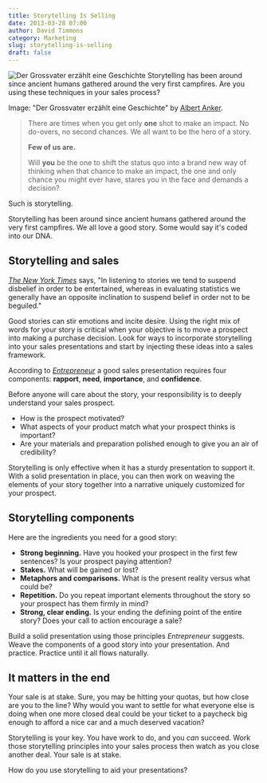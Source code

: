 ```yaml
---
title: Storytelling Is Selling
date: 2013-03-28 07:00
author: David Timmons
category: Marketing
slug: storytelling-is-selling
draft: false
---
```


![Der Grossvater erzählt eine Geschichte][1]
<span class="img-caption">
  Storytelling has been around since ancient humans gathered around the
  very first campfires. Are you using these techniques in your sales
  process?

  Image: "Der Grossvater erzählt eine Geschichte" by [Albert Anker][2].
</span>

> There are times when you get only **one** shot to make an impact. No
> do-overs, no second chances. We all want to be the hero of a story.
>
> **Few of us are.**
>
> Will **you** be the one to shift the status quo into a brand new way
> of thinking when that chance to make an impact, the one and only
> chance you might ever have, stares you in the face and demands a
> decision?

Such is storytelling.

Storytelling has been around since ancient humans gathered around the
very first campfires. We all love a good story. Some would say it's
coded into our DNA.

## Storytelling and sales

*[The New York Times][3]* says, "In listening to stories we tend to
suspend disbelief in order to be entertained, whereas in evaluating
statistics we generally have an opposite inclination to suspend belief
in order not to be beguiled."

Good stories can stir emotions and incite desire. Using the right mix of
words for your story is critical when your objective is to move a
prospect into making a purchase decision. Look for ways to incorporate
storytelling into your sales presentations and start by injecting these
ideas into a sales framework.

According to *[Entrepreneur][4]* a good sales presentation requires four
components: **rapport**, **need**, **importance**, and **confidence**.

Before anyone will care about the story, your responsibility is to
deeply understand your sales prospect.

-   How is the prospect motivated?
-   What aspects of your product match what your prospect thinks is
    important?
-   Are your materials and preparation polished enough to give you an
    air of credibility?

Storytelling is only effective when it has a sturdy presentation to
support it. With a solid presentation in place, you can then work on
weaving the elements of your story together into a narrative uniquely
customized for your prospect.

## Storytelling components

Here are the ingredients you need for a good story:

-   **Strong beginning.** Have you hooked your prospect in the first few
    sentences? Is your prospect paying attention?
-   **Stakes.** What will be gained or lost?
-   **Metaphors and comparisons.** What is the present reality versus
    what could be?
-   **Repetition.** Do you repeat important elements throughout the
    story so your prospect has them firmly in mind?
-   **Strong, clear ending.** Is your ending the defining point of the
    entire story? Does your call to action encourage a sale?

Build a solid presentation using those principles *Entrepreneur*
suggests. Weave the components of a good story into your presentation.
And practice. Practice until it all flows naturally.

## It matters in the end

Your sale is at stake. Sure, you may be hitting your quotas, but how
close are you to the line? Why would you want to settle for what
everyone else is doing when one more closed deal could be your ticket to
a paycheck big enough to afford a nice car and a much deserved vacation?

Storytelling is your key. You have work to do, and you *can* succeed.
Work those storytelling principles into your sales process then watch as
you close another deal. Your sale is at stake.

How do you use storytelling to aid your presentations?


[1]: {filename}/images/2013/03/storytelling-is-selling0.jpg
  "Storytelling and the Sales Process"

[2]: http://commons.wikimedia.org/wiki/File:Anker_Grossvater.png
  "View the original photo on Wikimedia Commons."

[3]: http://opinionator.blogs.nytimes.com/2010/10/24/stories-vs-statistics/
  "Click here to read more from The New York Times."

[4]: http://www.entrepreneur.com/article/225778
  "Click here to read more from Entrepreneur."
